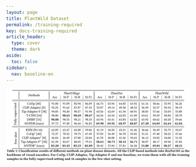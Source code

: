 ```yaml
---
layout: page
title: PlantWild Dataset
permalink: /training-required
key: docs-training-required
article_header:
  type: cover
  theme: dark
aside:
  toc: false
sidebar:
  nav: baseline-en
---
```







<div align="center">
  <img width=1000 src="git_figures/training_required.png"/>
</div>





